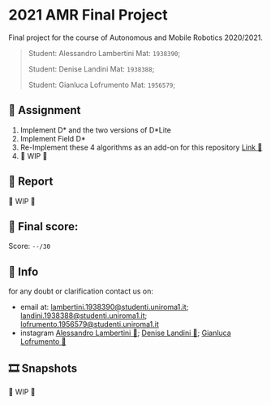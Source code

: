 # 2021 AMR Final Project

Final project for the course of Autonomous and Mobile Robotics 2020/2021.

>Student: Alessandro Lambertini Mat: `1938390`;
>
>Student: Denise Landini Mat: `1938388`;
>>
>Student: Gianluca Lofrumento Mat: `1956579`;

## 📝 Assignment

1.  Implement D* and the two versions of D*Lite
2.  Implement Field D*
3.  Re-Implement these 4 algorithms as an add-on for this repository [Link 🔗](https://github.com/giulioturrisi/Differential-Drive-Robot)
4.  👷 WIP 👷

## 📜 Report

👷 WIP 👷

## 💯 Final score:

Score: `--/30`

## 🙋 Info

for any doubt or clarification contact us on:

-   email at: lambertini.1938390@studenti.uniroma1.it; landini.1938388@studenti.uniroma1.it; lofrumento.1956579@studenti.uniroma1.it
-   instagram [Alessandro Lambertini 🔗](https://www.instagram.com/lambertinialessandro/); [Denise Landini 🔗](https://www.instagram.com/_officialdeni_/); [Gianluca Lofrumento 🔗](https://www.instagram.com/gianlucchio/)

## 🎞️ Snapshots

👷 WIP 👷
